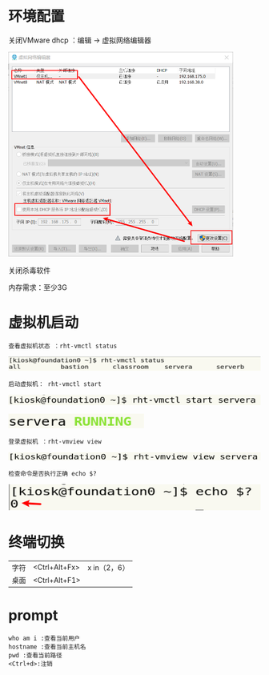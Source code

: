 # 环境配置

关闭VMware dhcp ：编辑 -> 虚拟网络编辑器

<img src="../img/image-20201010130745674.png" alt="image-20201010130745674" style="zoom:50%;" />

关闭杀毒软件

内存需求：至少3G

# 虚拟机启动

```
查看虚拟机状态 ：rht-vmctl status
```

![image-20201010134237205](../img/image-20201010134237205.png)

```
启动虚拟机： rht-vmctl start 
```

![image-20201010134526201](../img/image-20201010134526201.png)

![image-20201010134538202](../img/image-20201010134538202.png)

```
登录虚拟机 ：rht-vmview view 
```

![image-20201010134841466](../img/image-20201010134841466.png)

```
检查命令是否执行正确 echo $?
```

![image-20201010140316782](../img/image-20201010140316782.png)

# 终端切换

|      |               |              |
| ---- | ------------- | ------------ |
| 字符 | <Ctrl+Alt+Fx> | x in（2，6） |
| 桌面 | <Ctrl+Alt+F1> |              |

# prompt

```
who am i :查看当前用户
hostname :查看当前主机名
pwd :查看当前路径
<Ctrl+d>:注销
```

